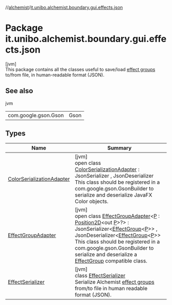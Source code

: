 //[alchemist](../../index.md)/[it.unibo.alchemist.boundary.gui.effects.json](index.md)

# Package it.unibo.alchemist.boundary.gui.effects.json

[jvm]\
This package contains all the classes useful to save/load [effect groups](../it.unibo.alchemist.boundary.gui.effects/-effect-group/index.md) to/from file, in human-readable format (JSON).

## See also

jvm

| | |
|---|---|
| com.google.gson.Gson | Gson |

## Types

| Name | Summary |
|---|---|
| [ColorSerializationAdapter](-color-serialization-adapter/index.md) | [jvm]<br>open class [ColorSerializationAdapter](-color-serialization-adapter/index.md) : JsonSerializer<Color> , JsonDeserializer<Color> <br>This class should be registered in a com.google.gson.GsonBuilder to serialize and deserialize JavaFX Color objects. |
| [EffectGroupAdapter](-effect-group-adapter/index.md) | [jvm]<br>open class [EffectGroupAdapter](-effect-group-adapter/index.md)<[P](-effect-group-adapter/index.md) : [Position2D](../it.unibo.alchemist.model.interfaces/-position2-d/index.md)<out [P](../it.unibo.alchemist.boundary.interfaces/-draw-command/index.md)>?> : JsonSerializer<[EffectGroup](../it.unibo.alchemist.boundary.gui.effects/-effect-group/index.md)<[P](../it.unibo.alchemist.boundary.interfaces/-draw-command/index.md)>> , JsonDeserializer<[EffectGroup](../it.unibo.alchemist.boundary.gui.effects/-effect-group/index.md)<[P](../it.unibo.alchemist.boundary.interfaces/-draw-command/index.md)>> <br>This class should be registered in a com.google.gson.GsonBuilder to serialize and deserialize a [EffectGroup](../it.unibo.alchemist.boundary.gui.effects/-effect-group/index.md) compatible class. |
| [EffectSerializer](-effect-serializer/index.md) | [jvm]<br>class [EffectSerializer](-effect-serializer/index.md)<br>Serialize Alchemist [effect groups](../it.unibo.alchemist.boundary.gui.effects/-effect-group/index.md) from/to file in human readable format (JSON). |
